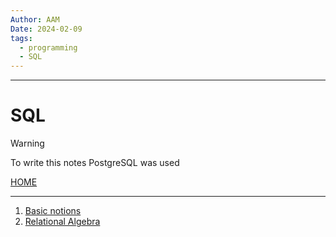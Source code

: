 ```yaml
---
Author: AAM
Date: 2024-02-09
tags:
  - programming
  - SQL
---
```

---
# SQL

> [!WARNING]
> To write this notes PostgreSQL was used

[HOME](/README.md)

---

1. [Basic notions](Programming/SQL/data/01_basics.md)
2. [Relational Algebra](Programming/SQL/data/02_relational.md)

